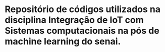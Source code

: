 # Repositório de códigos utilizados na disciplina Integração de IoT com Sistemas computacionais na pós de machine learning do senai.
